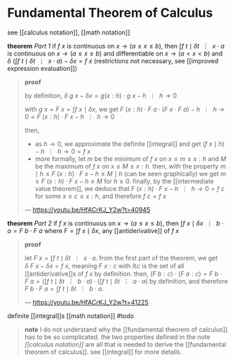 # Fundamental Theorem of Calculus

see [[calculus notation]], [[math notation]]

**theorem** _Part 1_ if $f\ x$ is continuous on $x \rightarrow (a \le x \le b)$, then $\int f\ t \mid \delta t\ \ \vdots\ \ x \cdot a$ is continuous on $x \rightarrow (a \le x \le b)$ and differentiable on $x \rightarrow (a < x < b)$ and $\delta\ (\int f\ t \mid \delta t\ \ \vdots\ \ x \cdot a) - \delta x = f\ x$ (restrictions not necessary, see [[improved expression evaluation]])

> **proof**
>
> by definition, $\delta\ g\ x - \delta x = g (x : h) \cdot g\ x - h\ \ \vdots\ \ h \rightarrow 0$
>
> with $g\ x = F\ x = \int f\ x \mid \delta x$, we get $F\ (x : h) \cdot F\ a \cdot (F\ x \cdot F\ a) - h\ \ \vdots\ \ h \rightarrow 0 = F\ (x : h) \cdot F\ x - h\ \ \vdots\ \ h \rightarrow 0$
>
> then,
>
> - as $h \to 0$, we approximate the definite [[integral]] and get $(f\ x \mid h) - h\ \ \vdots\ \ h \rightarrow 0 = f\ x$
> - more formally, let $m$ be the minimum of $f\ x$ on $x \le m \le x : h$ and $M$ be the maximum of $f\ x$ on $x \le M \le x : h$. then, with the property $m \mid h \le F\ (x : h) \cdot F\ x - h \le M \mid h$ (can be seen graphically) we get $m \le F\ (x : h) \cdot F\ x - h \le M$ for $h \ge 0$. finally, by the [[intermediate value theorem]], we deduce that $F\ (x : h) \cdot F\ x - h\ \ \vdots\ \ h \rightarrow 0 = f\ c$ for some $x \le c \le x : h$, and therefore $f\ c = f\ x$
>
> &mdash; <https://youtu.be/HfACrKJ_Y2w?t=40945>

**theorem** _Part 2_ if $f\ x$ is continuous on $x \rightarrow (a \le x \le b)$, then $\int f\ x \mid \delta x\ \ \vdots\ \ b \cdot a = F\ b \cdot F\ a$ where $F = \int f\ x \mid \delta x$, any [[antiderivative]] of $f\ x$

> **proof**
>
> let $F\ x = \int f\ t \mid \delta t\ \ \vdots\ \ x \cdot a$. from the first part of the theorem, we get $\delta\ F\ x - \delta x = f\ x$, meaning $F\ x : c$ with $\mathbb R c$ is the set of all [[antiderivative]]s of $f\ x$ by definition. then, $(F\ b : c) \cdot (F\ a : c) = F\ b \cdot F\ a = (\int f\ t \mid \delta t\ \ \vdots\ \ b \cdot a) \cdot (\int f\ t \mid \delta t\ \ \vdots\ \ a \cdot a)$ by definition, and therefore $F\ b \cdot F\ a = \int f\ t \mid \delta t\ \ \vdots\ \ b \cdot a$.
>
> &mdash; <https://youtu.be/HfACrKJ_Y2w?t=41225>

definite [[integral]]s [[math notation]] #todo

> **note** I do not understand why the [[fundamental theorem of calculus]] has to be so complicated. the two properties defined in the note _[[calculus notation]]_ are all that is needed to derive the [[fundamental theorem of calculus]]. see [[integral]] for more details.
